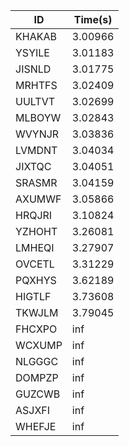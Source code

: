 |ID|Time(s)|
|-|-|
|KHAKAB|3.00966|
|YSYILE|3.01183|
|JISNLD|3.01775|
|MRHTFS|3.02409|
|UULTVT|3.02699|
|MLBOYW|3.02843|
|WVYNJR|3.03836|
|LVMDNT|3.04034|
|JIXTQC|3.04051|
|SRASMR|3.04159|
|AXUMWF|3.05866|
|HRQJRI|3.10824|
|YZHOHT|3.26081|
|LMHEQI|3.27907|
|OVCETL|3.31229|
|PQXHYS|3.62189|
|HIGTLF|3.73608|
|TKWJLM|3.79045|
|FHCXPO|inf|
|WCXUMP|inf|
|NLGGGC|inf|
|DOMPZP|inf|
|GUZCWB|inf|
|ASJXFI|inf|
|WHEFJE|inf|

